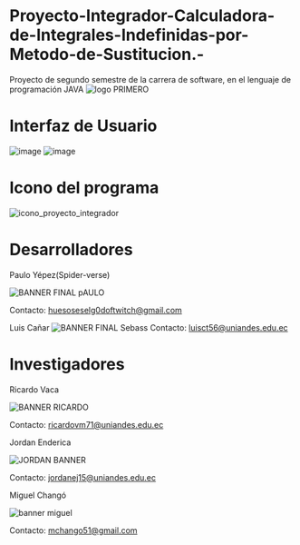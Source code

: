 # Proyecto-Integrador-Calculadora-de-Integrales-Indefinidas-por-Metodo-de-Sustitucion.-
Proyecto de segundo semestre de la carrera de software, en el lenguaje de programación JAVA 
![logo PRIMERO](https://user-images.githubusercontent.com/110338321/186042401-9e78f139-4d06-4b6a-a103-61983268f7d3.png)
# Interfaz de Usuario
![image](https://user-images.githubusercontent.com/110338321/182045737-397e992a-a141-4f6e-9504-bdc63f3bc17b.png)
![image](https://user-images.githubusercontent.com/110338321/182045759-fb53f7ec-dc7d-4717-95a9-623466df0c80.png)
# Icono del programa 
![icono_proyecto_integrador](https://user-images.githubusercontent.com/110338321/182045656-4a038d3a-603c-45c0-9afa-35437efadb52.png)
# Desarrolladores
Paulo Yépez(Spider-verse)

![BANNER FINAL pAULO](https://user-images.githubusercontent.com/110338321/182045497-ee52a961-0c2f-41d1-aea9-7b31ad4b7e7b.png)

Contacto: huesoseselg0doftwitch@gmail.com

Luis Cañar
![BANNER FINAL Sebass](https://user-images.githubusercontent.com/110338321/182045462-d7e7ddb7-c96b-48cc-a7f3-dc969bc0ed8c.png)
Contacto: luisct56@uniandes.edu.ec

# Investigadores 
Ricardo Vaca

![BANNER RICARDO](https://user-images.githubusercontent.com/110338321/182045519-267cbc87-0c65-4c90-b18b-f0ac067b4321.png)

Contacto: ricardovm71@uniandes.edu.ec

Jordan Enderica 

![JORDAN BANNER](https://user-images.githubusercontent.com/110338321/182062381-849711e3-490b-41fa-bd6e-a68953e29dbd.png)

Contacto: jordanej15@uniandes.edu.ec

Miguel Changó 

![banner miguel](https://user-images.githubusercontent.com/110338321/182517143-14649df6-8f0d-4c01-9848-96fc8110b9ec.png)

Contacto: mchango51@gmail.com
